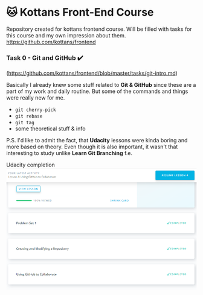 # :cat: Kottans Front-End Course
Repository created for kottans frontend course. Will be filled with tasks for this course and my own impression about them.
https://github.com/kottans/frontend

### Task 0 - Git and GitHub :heavy_check_mark:
(https://github.com/kottans/frontend/blob/master/tasks/git-intro.md)

Basically I already knew some stuff related to __Git & GitHub__ since these are a part of my work and daily routine. But some of the commands and things were really new for me.
  * `git cherry-pick`
  * `git rebase`
  * `git tag`
  * some theoretical stuff & info

P.S. I'd like to admit the fact, that __Udacity__ lessons were kinda boring and more based on theory. Even though it is also important, it wasn't that interesting to study unlike __Learn Git Branching__ f.e.

Udacity completion
![Udacity screenshot](https://raw.githubusercontent.com/michailozdemir/kottans-frontend/master/task_0/task-0.png)

